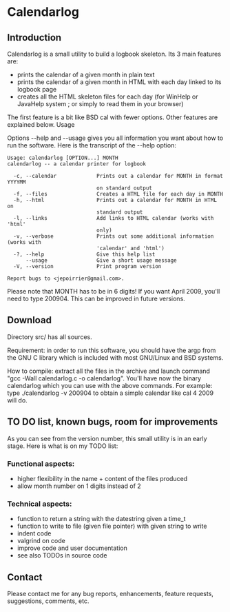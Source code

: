 # Calendarlog

## Introduction

Calendarlog is a small utility to build a logbook skeleton. Its 3 main features are:

* prints the calendar of a given month in plain text
* prints the calendar of a given month in HTML with each day linked to its logbook page
* creates all the HTML skeleton files for each day (for WinHelp or JavaHelp system ; or simply to read them in your browser)

The first feature is a bit like BSD cal with fewer options. Other features are explained below.
Usage

Options --help and --usage gives you all information you want about how to run the software. Here is the transcript of the --help option:

```
Usage: calendarlog [OPTION...] MONTH
calendarlog -- a calendar printer for logbook

  -c, --calendar             Prints out a calendar for MONTH in format YYYYMM
                             on standard output
  -f, --files                Creates a HTML file for each day in MONTH
  -h, --html                 Prints out a calendar for MONTH in HTML on
                             standard output
  -l, --links                Add links to HTML calendar (works with 'html'
                             only)
  -v, --verbose              Prints out some additional information (works with
                             'calendar' and 'html')
  -?, --help                 Give this help list
      --usage                Give a short usage message
  -V, --version              Print program version

Report bugs to <jepoirrier@gmail.com>.
```

Please note that MONTH has to be in 6 digits! If you want April 2009, you'll need to type 200904. This can be improved in future versions.

## Download

Directory src/ has all sources.

Requirement: in order to run this software, you should have the argp from the GNU C library which is included with most GNU/Linux and BSD systems.

How to compile: extract all the files in the archive and launch command "gcc -Wall calendarlog.c -o calendarlog". You'll have now the binary calendarlog which you can use with the above commands. For example: type ./calendarlog -v 200904 to obtain a simple calendar like cal 4 2009 will do.

## TO DO list, known bugs, room for improvements

As you can see from the version number, this small utility is in an early stage. Here is what is on my TODO list:

### Functional aspects:

* higher flexibility in the name + content of the files produced
* allow month number on 1 digits instead of 2

### Technical aspects:

* function to return a string with the datestring given a time_t
* function to write to file (given file pointer) with given string to write
* indent code
* valgrind on code
* improve code and user documentation
* see also TODOs in source code

## Contact

Please contact me for any bug reports, enhancements, feature requests, suggestions, comments, etc.
